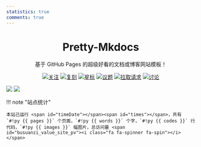 ```yaml
---
statistics: true
comments: true
---
```


<h1 align="center">Pretty-Mkdocs</h1>

<p align="center">
基于 GitHub Pages 的超级好看的文档或博客网站模板！
</p>

<p align="center">
<a href="https://github.com/Xiaokang2022/Pretty-Mkdocs/watchers"><img alt="关注" src="https://img.shields.io/github/watchers/Xiaokang2022/Pretty-Mkdocs?label=Watchers&logo=github&style=flat" title="关注" /></a>
<a href="https://github.com/Xiaokang2022/Pretty-Mkdocs/forks"><img alt="复刻" src="https://img.shields.io/github/forks/Xiaokang2022/Pretty-Mkdocs?label=Forks&logo=github&style=flat" title="复刻" /></a>
<a href="https://github.com/Xiaokang2022/Pretty-Mkdocs/stargazers"><img alt="星标" src="https://img.shields.io/github/stars/Xiaokang2022/Pretty-Mkdocs?label=Stars&color=gold&logo=github&style=flat" title="星标" /></a>
<a href="https://github.com/Xiaokang2022/Pretty-Mkdocs/issues"><img alt="议题" src="https://img.shields.io/github/issues/Xiaokang2022/Pretty-Mkdocs?label=Issues&logo=github" title="议题" /></a>
<a href="https://github.com/Xiaokang2022/Pretty-Mkdocs/pulls"><img alt="拉取请求" src="https://img.shields.io/github/issues-pr/Xiaokang2022/Pretty-Mkdocs?label=Pull%20Requests&logo=github" title="拉取请求" /></a>
<a href="https://github.com/Xiaokang2022/Pretty-Mkdocs/discussions"><img alt="讨论" src="https://img.shields.io/github/discussions/Xiaokang2022/Pretty-Mkdocs?label=Discussions&logo=github" title="讨论" /></a>
</p>

![](https://api.star-history.com/svg?repos=Xiaokang2022/Pretty-Mkdocs&type=Date&theme=light#only-light)
![](https://api.star-history.com/svg?repos=Xiaokang2022/Pretty-Mkdocs&type=Date&theme=dark#only-dark)

!!! note "站点统计"

    本站己运行 <span id="timeDate"></span><span id="times"></span>，共有 `#!py {{ pages }}` 个页面，`#!py {{ words }}` 个字，`#!py {{ codes }}` 行代码，`#!py {{ images }}` 幅图片，总访问量 <span id="busuanzi_value_site_pv"><i class="fa fa-spinner fa-spin"></i></span>
